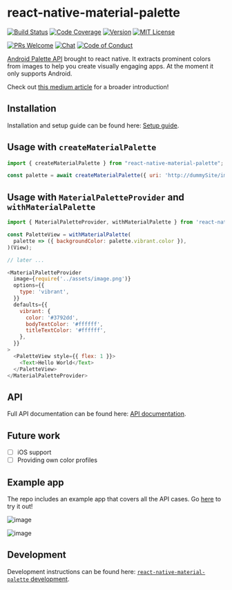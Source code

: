 # react-native-material-palette

[![Build Status][build-badge]][build]
[![Code Coverage][coverage-badge]][coverage]
[![Version][version-badge]][package]
[![MIT License][license-badge]][license]


[![PRs Welcome][prs-welcome-badge]][prs-welcome]
[![Chat][chat-badge]][chat]
[![Code of Conduct][coc-badge]][coc]

[Android Palette API](https://developer.android.com/training/material/palette-colors.html) brought to react native. It extracts prominent colors from images to help you create visually engaging apps. At the moment it only supports Android.

Check out [this medium article](https://blog.callstack.io/colour-your-apps-in-react-native-using-material-palette-35448df91958) for a broader introduction!

## Installation

Installation and setup guide can be found here: [Setup guide](./docs/SETUP.md).

## Usage with `createMaterialPalette`

```js
import { createMaterialPalette } from "react-native-material-palette";

const palette = await createMaterialPalette({ uri: 'http://dummySite/images/yummy.jpg' });
```

## Usage with `MaterialPaletteProvider` and `withMaterialPalette`

```js
import { MaterialPaletteProvider, withMaterialPalette } from 'react-native-material-palette';

const PaletteView = withMaterialPalette(
  palette => ({ backgroundColor: palette.vibrant.color }),
)(View);

// later ...

<MaterialPaletteProvider
  image={require('../assets/image.png')}
  options={{
    type: 'vibrant',
  }}
  defaults={{
    vibrant: {
      color: '#3792dd',
      bodyTextColor: '#ffffff',
      titleTextColor: '#ffffff',
    },
  }}
>
  <PaletteView style={{ flex: 1 }}>
    <Text>Hello World</Text>
  </PaletteView>
</MaterialPaletteProvider>
```

## API
Full API documentation can be found here: [API documentation](./docs/API.md).

## Future work
- [ ] iOS support
- [ ] Providing own color profiles

## Example app
The repo includes an example app that covers all the API cases. Go [here](./example) to try it out!

![image](https://user-images.githubusercontent.com/4982414/29513573-0f5acf5a-8666-11e7-989e-30409a50cb8c.png)

![image](https://user-images.githubusercontent.com/4982414/29513689-5f64b4ac-8666-11e7-86fc-0eeea7813630.png)

## Development

Development instructions can be found here: [`react-native-material-palette` development](./docs/DEVELOPMENT.md).

<!-- badges -->
[build-badge]: https://img.shields.io/circleci/project/github/callstack/react-native-material-palette/master.svg?style=flat-square
[build]: https://circleci.com/gh/callstack/react-native-material-palette
[coverage-badge]: https://img.shields.io/coveralls/github/callstack-io/react-native-material-palette.svg?style=flat-square
[coverage]: https://coveralls.io/github/callstack-io/react-native-material-palette?branch=master
[version-badge]: https://img.shields.io/npm/v/react-native-material-palette.svg?style=flat-square
[package]: https://www.npmjs.com/package/react-native-material-palette
[license-badge]: https://img.shields.io/npm/l/react-native-material-palette.svg?style=flat-square
[license]: https://opensource.org/licenses/MIT
[prs-welcome-badge]: https://img.shields.io/badge/PRs-welcome-brightgreen.svg?style=flat-square
[prs-welcome]: http://makeapullrequest.com
[coc-badge]: https://img.shields.io/badge/code%20of-conduct-ff69b4.svg?style=flat-square
[coc]: https://github.com/callstack/react-native-material-palette/blob/master/CODE_OF_CONDUCT.md
[chat-badge]: https://img.shields.io/badge/chat-slack-brightgreen.svg?style=flat-square&colorB=E01563
[chat]: https://slack.callstack.com/
